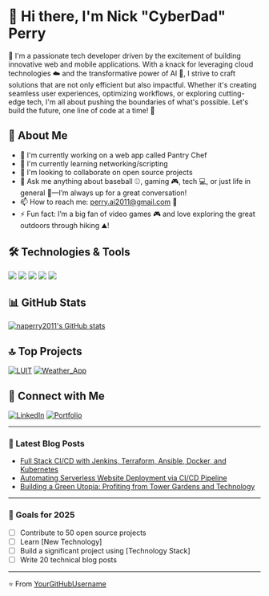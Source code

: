 # 👋 Hi there, I'm Nick "CyberDad" Perry

🌟 I'm a passionate tech developer driven by the excitement of building innovative web and mobile applications. With a knack for leveraging cloud technologies ☁️ and the transformative power of AI 🤖, I strive to craft solutions that are not only efficient but also impactful. Whether it's creating seamless user experiences, optimizing workflows, or exploring cutting-edge tech, I'm all about pushing the boundaries of what's possible. Let's build the future, one line of code at a time! 🚀

## 🚀 About Me
- 🔭 I'm currently working on a web app called Pantry Chef
- 🌱 I'm currently learning networking/scripting
- 👯 I'm looking to collaborate on open source projects
- 💬 Ask me anything about baseball ⚾, gaming 🎮, tech 💻, or just life in general 🌟—I’m always up for a great conversation!
- 📫 How to reach me: perry.ai2011@gmail.com 💌
- ⚡ Fun fact: I’m a big fan of video games 🎮 and love exploring the great outdoors through hiking ⛰️!

## 🛠️ Technologies & Tools
![](https://img.shields.io/badge/Code-JavaScript-informational?style=flat&logo=javascript&logoColor=white&color=2bbc8a)
![](https://img.shields.io/badge/Code-Python-informational?style=flat&logo=python&logoColor=white&color=2bbc8a)
![](https://img.shields.io/badge/Code-React-informational?style=flat&logo=react&logoColor=white&color=2bbc8a)
![](https://img.shields.io/badge/Tools-Docker-informational?style=flat&logo=docker&logoColor=white&color=2bbc8a)
![](https://img.shields.io/badge/Tools-Kubernetes-informational?style=flat&logo=kubernetes&logoColor=white&color=2bbc8a)

## 📊 GitHub Stats
[![naperry2011's GitHub stats](https://github-readme-stats.vercel.app/api?username=naperry2011&show_icons=true&theme=radical)](https://github.com/naperry2011)

## 🔝 Top Projects

[![LUIT](https://github-readme-stats.vercel.app/api/pin/?username=naperry2011&repo=LUIT)](https://github.com/naperry2011/LUIT)
[![Weather_App](https://github-readme-stats.vercel.app/api/pin/?username=naperry2011&repo=Weather_App)](https://github.com/naperry2011/Weather_App)

## 🤝 Connect with Me

[![LinkedIn](https://img.shields.io/badge/-LinkedIn-blue?style=flat-square&logo=LinkedIn&logoColor=white)](https://www.linkedin.com/in/naperry2011/)
[![Portfolio](https://img.shields.io/badge/-Portfolio-000000?style=flat-square&logo=react&logoColor=white)](https://perryio.replit.app/)

---

### 📝 Latest Blog Posts
<!-- BLOG-POST-LIST:START -->
- [Full Stack CI/CD with Jenkins, Terraform, Ansible, Docker, and Kubernetes](https://medium.com/@naperry2011/full-stack-ci-cd-with-jenkins-terraform-ansible-docker-and-kubernetes-02edcfe57285)
- [Automating Serverless Website Deployment via CI/CD Pipeline](https://medium.com/@naperry2011/automating-serverless-website-deployment-via-ci-cd-pipeline-3f4aa48aa970)
- [Building a Green Utopia: Profiting from Tower Gardens and Technology](https://medium.com/@naperry2011/building-a-green-utopia-profiting-from-tower-gardens-and-technology-38aa4d7e8be1)
<!-- BLOG-POST-LIST:END -->

---

### 🎯 Goals for 2025
- [ ] Contribute to 50 open source projects
- [ ] Learn [New Technology]
- [ ] Build a significant project using [Technology Stack]
- [ ] Write 20 technical blog posts

---

⭐️ From [YourGitHubUsername](https://github.com/YourGitHubUsername)
